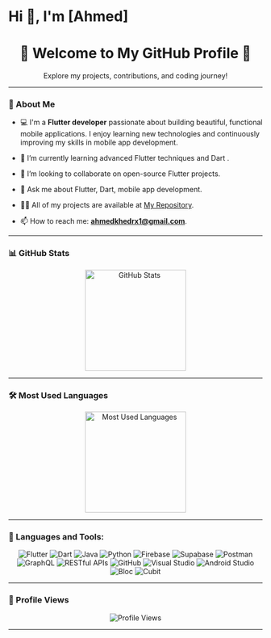 # Hi 👋, I'm [Ahmed]

<div align="center">
  <h1>🌟 Welcome to My GitHub Profile 🌟</h1>
  <p>Explore my projects, contributions, and coding journey!</p>
</div>

---

### 🌟 About Me
- 💻 I'm a **Flutter developer** passionate about building beautiful, functional mobile applications. I enjoy learning new technologies and continuously improving my skills in mobile app development.
- 🌱  I’m currently learning advanced Flutter techniques and Dart .
- 👯 I’m looking to collaborate on open-source Flutter projects.
- 💬 Ask me about Flutter, Dart, mobile app development.
- 👨‍💻 All of my projects are available at [My Repository](https://github.com/AhmedKhedr1?tab=repositories).

- 📫 How to reach me: **[ahmedkhedrx1@gmail.com](mailto:ahmedkhedrx1@gmail.com)**.

---

### 📊 GitHub Stats
<div align="center">
  <img src="https://github-readme-stats.vercel.app/api?username=AhmedKhedr1&show_icons=true&theme=radical" alt="GitHub Stats" height="200"/>
</div>

---


### 🛠️ Most Used Languages
<div align="center">
  <img src="https://github-readme-stats.vercel.app/api/top-langs/?username=AhmedKhedr1&layout=compact&theme=radical&langs_count=6" alt="Most Used Languages" height="200"/>
</div>

---

### 🚀 Languages and Tools:
<p align="center">
  <img src="https://img.shields.io/badge/Flutter-%2302569B.svg?style=for-the-badge&logo=Flutter&logoColor=white" alt="Flutter"/>
  <img src="https://img.shields.io/badge/Dart-%230175C2.svg?style=for-the-badge&logo=Dart&logoColor=white" alt="Dart"/>
  <img src="https://img.shields.io/badge/Java-%23ED8B00.svg?style=for-the-badge&logo=Java&logoColor=white" alt="Java"/>
  <img src="https://img.shields.io/badge/Python-%233776AB.svg?style=for-the-badge&logo=Python&logoColor=white" alt="Python"/>
  <img src="https://img.shields.io/badge/Firebase-%23FFCA28.svg?style=for-the-badge&logo=Firebase&logoColor=black" alt="Firebase"/>
  <img src="https://img.shields.io/badge/Supabase-%233ECF8E.svg?style=for-the-badge&logo=Supabase&logoColor=white" alt="Supabase"/>
  <img src="https://img.shields.io/badge/Postman-%23FF6C37.svg?style=for-the-badge&logo=Postman&logoColor=white" alt="Postman"/>
  <img src="https://img.shields.io/badge/GraphQL-%23E10098.svg?style=for-the-badge&logo=GraphQL&logoColor=white" alt="GraphQL"/>
  <img src="https://img.shields.io/badge/RESTful-APIs-%2331A8FF.svg?style=for-the-badge&logo=RESTful&logoColor=white" alt="RESTful APIs"/>
  <img src="https://img.shields.io/badge/GitHub-%23181717.svg?style=for-the-badge&logo=GitHub&logoColor=white" alt="GitHub"/>
  <img src="https://img.shields.io/badge/Visual_Studio-%235C2D91.svg?style=for-the-badge&logo=Visual%20Studio&logoColor=white" alt="Visual Studio"/>
  <img src="https://img.shields.io/badge/Android_Studio-%233DDC84.svg?style=for-the-badge&logo=Android%20Studio&logoColor=white" alt="Android Studio"/>
   <img src="https://img.shields.io/badge/Bloc-%2300D1FF.svg?style=for-the-badge&logo=Bloc&logoColor=white" alt="Bloc"/>
  <img src="https://img.shields.io/badge/Cubit-%23F9A03C.svg?style=for-the-badge&logo=Cubit&logoColor=white" alt="Cubit"/>
</p>


---
### 👀 Profile Views
<div align="center">
  <img src="https://komarev.com/ghpvc/?username=AhmedKhedr&color=brightgreen&style=flat-square" alt="Profile Views"/>
</div>

---








